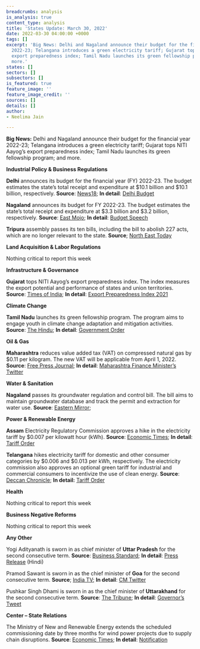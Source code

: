 ```yaml
---
breadcrumbs: analysis
is_analysis: true
content_type: analysis
title: 'States Update: March 30, 2022'
date: 2022-03-30 04:00:00 +0000
tags: []
excerpt: 'Big News: Delhi and Nagaland announce their budget for the financial year
  2022-23; Telangana introduces a green electricity tariff; Gujarat tops NITI Aayog’s
  export preparedness index; Tamil Nadu launches its green fellowship program; and
  more.'
states: []
sectors: []
subsectors: []
is_featured: true
feature_image: ''
feature_image_credit: ''
sources: []
details: []
author:
- Neelima Jain

---
```

**Big News:** Delhi and Nagaland announce their budget for the financial year 2022-23; Telangana introduces a green electricity tariff; Gujarat tops NITI Aayog’s export preparedness index; Tamil Nadu launches its green fellowship program; and more.

**Industrial Policy & Business Regulations**

**Delhi** announces its budget for the financial year (FY) 2022-23. The budget estimates the state’s total receipt and expenditure at $10.1 billion and $10.1 billion, respectively. **Source**: [News18](https://www.news18.com/news/business/delhi-budget-20-lakh-jobs-better-healthcare-among-top-announcements-of-rozgaar-budget-4910954.html); **In detail**: [Delhi Budget](https://finance.delhigovt.nic.in/content/budget-glance-2022-23)

**Nagaland** announces its budget for FY 2022-23. The budget estimates the state’s total receipt and expenditure at $3.3 billion and $3.2 billion, respectively. **Source**: [East Mojo](https://www.eastmojo.com/nagaland/2022/03/22/nagaland-budget-2022-cm-presents-rs-2212-74-crore-budget-deficit/); **In detail**: [Budget Speech](http://finance.nagaland.gov.in/subpageframe.aspx?val=971)

**Tripura** assembly passes its ten bills, including the bill to abolish 227 acts, which are no longer relevant to the state. **Source**; [North East Today](https://www.northeasttoday.in/2022/03/24/tripura-assembly-repeals-227-acts-passes-10-bills/)

**Land Acquisition & Labor Regulations**

Nothing critical to report this week

**Infrastructure & Governance**

**Gujarat** tops NITI Aayog’s export preparedness index. The index measures the export potential and performance of states and union territories. **Source**: [Times of India](https://timesofindia.indiatimes.com/city/ahmedabad/gujarat-tops-niti-aayogs-export-preparedness-index-2021/articleshowprint/90455410.cms); **In detail**: [Export Preparedness Index 2021](https://www.niti.gov.in/sites/default/files/2022-03/Final_EPI_Report_25032022.pdf)

**Climate Change**

**Tamil Nadu** launches its green fellowship program. The program aims to engage youth in climate change adaptation and mitigation activities. **Source**: [The Hindu](https://www.thehindu.com/news/cities/chennai/tamil-nadu-government-launches-green-fellowship-programme/article65241371.ece); **In detail**: [Government Order](https://cms.tn.gov.in/sites/default/files/go/spi_e_3_2022.pdf)

**Oil & Gas**

**Maharashtra** reduces value added tax (VAT) on compressed natural gas by $0.11 per kilogram. The new VAT will be applicable from April 1, 2022. **Source**: [Free Press Journal](https://www.freepressjournal.in/mumbai/maharashtra-cng-to-be-cheaper-from-april-1-after-vat-cut); **In detail**: [Maharashtra Finance Minister’s Twitter](https://twitter.com/AjitPawarSpeaks/status/1507602567479840769)

**Water & Sanitation**

**Nagaland** passes its groundwater regulation and control bill. The bill aims to maintain groundwater database and track the permit and extraction for water use. **Source**: [Eastern Mirror](https://easternmirrornagaland.com/nla-passes-two-government-bills/);

**Power & Renewable Energy**

**Assam** Electricity Regulatory Commission approves a hike in the electricity tariff by $0.007 per kilowatt hour (kWh). **Source**: [Economic Times](https://energy.economictimes.indiatimes.com/news/power/assam-electricity-regulatory-commission-approves-hike-in-electricity-tariff/90370120); **In detail**: [Tariff Order](http://www.aerc.nic.in/Orderforutility.htm#recOrd)

**Telangana** hikes electricity tariff for domestic and other consumer categories by $0.006 and $0.013 per kWh, respectively. The electricity commission also approves an optional green tariff for industrial and commercial consumers to incentivize the use of clean energy. **Source**: [Deccan Chronicle](https://www.deccanchronicle.com/nation/current-affairs/230322/power-tariff-to-go-up-by-14-from-april-1.html); **In detail:** [Tariff Order](https://tserc.gov.in/file_upload/uploads/Tariff%20Orders/Current%20Year%20Orders/2022/RST%20Schedule%20for%20FY%202022-23.pdf)

**Health**

Nothing critical to report this week

**Business Negative Reforms**

Nothing critical to report this week

**Any Other**

Yogi Adityanath is sworn in as chief minister of **Uttar Pradesh** for the second consecutive term. **Source**: [Business Standard](https://www.business-standard.com/article/politics/yogi-adityanath-sworn-in-for-2nd-term-as-up-cm-govt-gets-a-new-complexion-122032500924_1.html); **In detail**: [Press Release](http://upgovernor.gov.in/site/writereaddata/UploadedPressRelease/pdf/C_202203261711543404.pdf) (Hindi)

Pramod Sawant is sworn in as the chief minister of **Goa** for the second consecutive term. **Source**; [India TV](https://twitter.com/DrPramodPSawant/status/1508345760798060544); **In detail**: [CM Twitter](https://twitter.com/DrPramodPSawant/status/1508345760798060544)

Pushkar Singh Dhami is sworn in as the chief minister of **Uttarakhand** for the second consecutive term. **Source**: [The Tribune](https://www.tribuneindia.com/news/nation/pushkar-dhami-takes-oath-as-uttarakhand-cm-8-ministers-also-sworn-in-380048); **In detail**: [Governor’s Tweet](https://twitter.com/LtGenGurmit/status/1506593112830795778)

**Center – State Relations**

The Ministry of New and Renewable Energy extends the scheduled commissioning date by three months for wind power projects due to supply chain disruptions. **Source**: [Economic Times](https://mnre.gov.in/img/documents/uploads/file_f-1647844469901.pdf); **In detail**: [Notification](https://mnre.gov.in/img/documents/uploads/file_f-1647844469901.pdf)